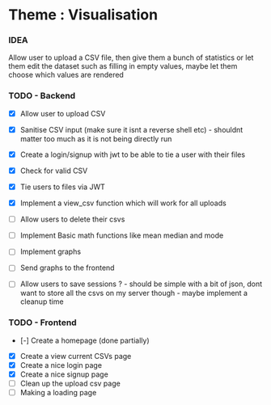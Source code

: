 # Theme : Visualisation

### IDEA 

Allow user to upload a CSV file, then give them a bunch of statistics or let them edit the dataset such as filling in empty values, maybe let them choose which values are rendered

### TODO - Backend

- [x] Allow user to upload CSV
- [x] Sanitise CSV input (make sure it isnt a reverse shell etc) - shouldnt matter too much as it is not being directly run
- [x] Create a login/signup with jwt to be able to tie a user with their files
- [x] Check for valid CSV
- [x] Tie users to files via JWT
- [x] Implement a view_csv function which will work for all uploads
- [ ] Allow users to delete their csvs
- [ ] Implement Basic math functions like mean median and mode
- [ ] Implement graphs
- [ ] Send graphs to the frontend
- [ ] Allow users to save sessions ? - should be simple with a bit of json, dont want to store all the csvs on my server though - maybe implement a cleanup time


### TODO - Frontend
- [-] Create a homepage (done partially)
- [x] Create a view current CSVs page
- [x] Create a nice login page
- [x] Create a nice signup page
- [ ] Clean up the upload csv page
- [ ] Making a loading page

